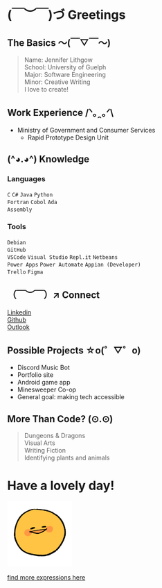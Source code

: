 # (￣︶￣)づ Greetings 
## The Basics ～(￣▽￣～)
> Name: Jennifer Lithgow  
> School: University of Guelph  
> Major: Software Engineering  
> Minor: Creative Writing  
> I love to create!

## Work Experience /ᐠ｡ꞈ｡ᐟ\
* Ministry of Government and Consumer Services  
  * Rapid Prototype Design Unit  

## (^◕.◕^) Knowledge
### Languages
`C` `C#` `Java` `Python`   
`Fortran` `Cobol` `Ada`  
`Assembly`  
### Tools
`Debian`  
`GitHub`  
`VSCode` `Visual Studio` `Repl.it` `Netbeans`  
`Power Apps` `Power Automate` `Appian (Developer)`  
`Trello` `Figma`  

## （￣︶￣）↗ Connect 
[Linkedin][1]  
[Github][2]  
[Outlook](mailto:jlithgow@uoguelph.ca)

## Possible Projects ☆o(゜▽゜o)  
* Discord Music Bot  
* Portfolio site  
* Android game app
* Minesweeper Co-op
* General goal: making tech accessible

## More Than Code? (⊙.⊙)
> Dungeons & Dragons  
> Visual Arts  
> Writing Fiction  
> Identifying plants and animals  

# Have a lovely day!
<img src="https://github.com/jenlith/jenlith/blob/main/sillemojis%20eeeh%20positive.png" width="150" height="150"/>  

[find more expressions here][4]  


[1]:https://www.linkedin.com/in/j-lithgow/
[2]:https://github.com/jenlith
[3]:jlithgow@uoguelph.ca
[4]:https://sillemojis.tumblr.com

<!--

<p align="center">
  <a href="https://badge.fury.io/js/electron-markdownify">
    <img src="https://badge.fury.io/js/electron-markdownify.svg"
         alt="Gitter">
  </a>
  <a href="https://gitter.im/amitmerchant1990/electron-markdownify"><img src="https://badges.gitter.im/amitmerchant1990/electron-markdownify.svg"></a>
  <a href="https://saythanks.io/to/bullredeyes@gmail.com">
      <img src="https://img.shields.io/badge/SayThanks.io-%E2%98%BC-1EAEDB.svg">
  </a>
  <a href="https://www.paypal.me/AmitMerchant">
    <img src="https://img.shields.io/badge/$-donate-ff69b4.svg?maxAge=2592000&amp;style=flat">
  </a>
</p>

[there's more of those emojis here](https://sillemojis.tumblr.com/)  
(￣_,￣ )（￣︶￣）↗　(～￣▽￣)～（*＾-＾*）(づ￣ 3￣)づ (^◕.◕^)
**jenlith/jenlith** is a ✨ _special_ ✨ repository because its `README.md` (this file) appears on your GitHub profile.
Here are some ideas to get you started:
- 🔭 I’m currently working on ...
- 🌱 I’m currently learning ...
- 👯 I’m looking to collaborate on ...
- 🤔 I’m looking for help with ...
- 💬 Ask me about ...
- 📫 How to reach me: ...
- 😄 Pronouns: ...
- ⚡ Fun fact: ...

###
    namespace AboutMe

    {   
        class Me

            string name = "Xiaoya Zou";
            string firstName = "My first name can be pronounced as 'Shiao-ya'🙂";
            string education = "Software Development & Network Engineering Student at Sheridan College";
            string coop = "Low-code Application Developer (Jan 2022 - Present)";
            string greetings = "✨ Thanks for dropping by ✨";

            static void Main(string[] args)
            {
                Me Xiaoya = new Me();
                Console.WriteLine(Xiaoya.greetings);
            }
        }
    }
    
### 
-->
